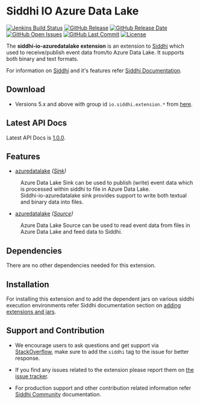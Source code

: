 Siddhi IO Azure Data Lake
======================================

  [![Jenkins Build Status](https://wso2.org/jenkins/job/siddhi/job/siddhi-io-azuredatalake/badge/icon)](https://wso2.org/jenkins/job/siddhi/job/siddhi-io-azuredatalake/)
  [![GitHub Release](https://img.shields.io/github/release/siddhi-io/siddhi-io-azuredatalake.svg)](https://github.com/siddhi-io/siddhi-io-azuredatalake/releases)
  [![GitHub Release Date](https://img.shields.io/github/release-date/siddhi-io/siddhi-io-azuredatalake.svg)](https://github.com/siddhi-io/siddhi-io-azuredatalake/releases)
  [![GitHub Open Issues](https://img.shields.io/github/issues-raw/siddhi-io/siddhi-io-azuredatalake.svg)](https://github.com/siddhi-io/siddhi-io-azuredatalake/issues)
  [![GitHub Last Commit](https://img.shields.io/github/last-commit/siddhi-io/siddhi-io-azuredatalake.svg)](https://github.com/siddhi-io/siddhi-io-azuredatalake/commits/master)
  [![License](https://img.shields.io/badge/License-Apache%202.0-blue.svg)](https://opensource.org/licenses/Apache-2.0)

The **siddhi-io-azuredatalake extension** is an extension to <a target="_blank" href="https://wso2.github.io/siddhi">Siddhi</a> which used to receive/publish event data from/to Azure Data Lake. It supports both binary and text formats.

For information on <a target="_blank" href="https://siddhi.io/">Siddhi</a> and it's features refer <a target="_blank" href="https://siddhi.io/redirect/docs.html">Siddhi Documentation</a>. 

## Download

* Versions 5.x and above with group id `io.siddhi.extension.*` from <a target="_blank" href="https://mvnrepository.com/artifact/io.siddhi.extension.io.azuredatalake/siddhi-io-azuredatalake/">here</a>.

## Latest API Docs 

Latest API Docs is <a target="_blank" href="https://siddhi-io.github.io/siddhi-io-azuredatalake/api/1.0.0">1.0.0</a>.

## Features

* <a target="_blank" href="https://siddhi-io.github.io/siddhi-io-azuredatalake/api/1.0.0/#azuredatalake-sink">azuredatalake</a> *(<a target="_blank" href="http://siddhi.io/en/v5.1/docs/query-guide/#sink">Sink</a>)*<br> <div style="padding-left: 1em;"><p><p style="word-wrap: break-word;margin: 0;">Azure Data Lake Sink can be used to publish (write) event data which is processed within siddhi to file in Azure Data Lake.<br>Siddhi-io-azuredatalake sink provides support to write both textual and binary data into files.</p></p></div>
* <a target="_blank" href="https://siddhi-io.github.io/siddhi-io-azuredatalake/api/1.0.0/#azuredatalake-source">azuredatalake</a> *(<a target="_blank" href="http://siddhi.io/en/v5.1/docs/query-guide/#source">Source</a>)*<br> <div style="padding-left: 1em;"><p><p style="word-wrap: break-word;margin: 0;">Azure Data Lake Source can be used to read event data from files in Azure Data Lake and feed data to Siddhi.</p></p></div>

## Dependencies 

There are no other dependencies needed for this extension.

## Installation

For installing this extension and to add the dependent jars on various siddhi execution environments refer Siddhi documentation section on <a target="_blank" href="https://siddhi.io/redirect/add-extensions.html">adding extensions and jars</a>.

## Support and Contribution

* We encourage users to ask questions and get support via <a target="_blank" href="https://stackoverflow.com/questions/tagged/siddhi">StackOverflow</a>, make sure to add the `siddhi` tag to the issue for better response.

* If you find any issues related to the extension please report them on <a target="_blank" href="https://github.com/siddhi-io/siddhi-io-azuredatalake/issues">the issue tracker</a>.

* For production support and other contribution related information refer <a target="_blank" href="https://siddhi.io/community/">Siddhi Community</a> documentation.

